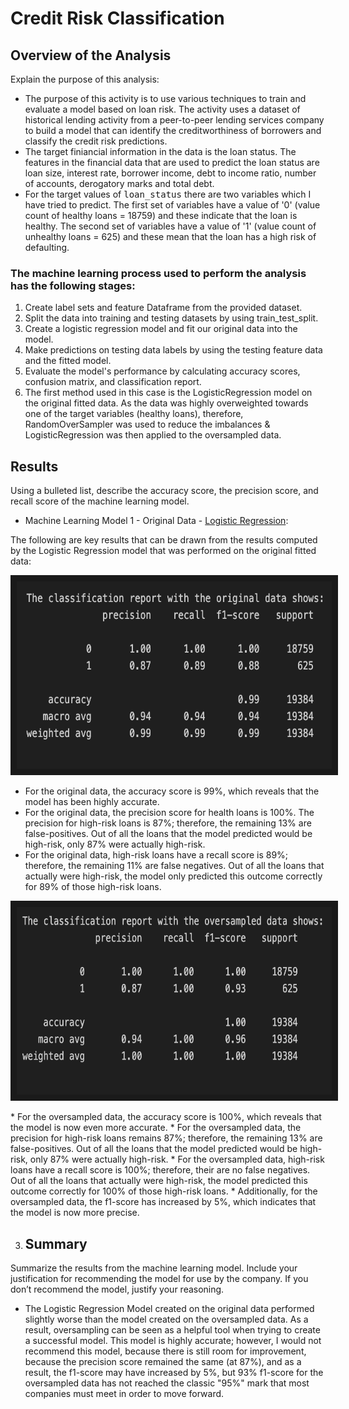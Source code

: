 # Credit Risk Classification
## Overview of the Analysis 
Explain the purpose of this analysis:
* The purpose of this activity is to use various techniques to train and evaluate a model based on loan risk. The activity uses a dataset of historical lending activity from a peer-to-peer lending services company to build a model that can identify the creditworthiness of borrowers and classify the credit risk predictions. 
* The target finiancial information in the data is the loan status. The features in the financial data that are used to predict the loan status are loan size, interest rate, borrower income,  debt to income ratio, number of accounts, derogatory marks and total debt. 
* For the target values of <samp>loan_status</samp> there are two variables which I have tried to predict. The first set of variables have a value of '0' (value count of healthy loans = 18759) and these indicate that the loan is healthy. The second set of variables have a value of '1' (value count of unhealthy loans = 625) and these mean that the loan has a high risk of defaulting.

### The machine learning process used to perform the analysis has the following stages: 
1. Create label sets and feature Dataframe from the provided dataset.
2. Split the data into training and testing datasets by using train_test_split.
3. Create a logistic regression model and fit our original data into the model.
4. Make predictions on testing data labels by using the testing feature data and the fitted model.
5. Evaluate the model's performance by calculating accuracy scores, confusion matrix, and classification report.
6. The first method used in this case is the LogisticRegression model on the original fitted data. As the data was highly overweighted towards one of the target variables (healthy loans), therefore, RandomOverSampler was used to reduce the imbalances & LogisticRegression was then applied to the oversampled data.

## Results
Using a bulleted list, describe the accuracy score, the precision score, and recall score of the machine learning model.

* Machine Learning Model 1 - Original Data - <ins>Logistic Regression</ins>:

The following are key results that can be drawn from the results computed by the Logistic Regression model that was performed on the original fitted data:

<p align="center">
<img src="https://github.com/molleighH/credit-risk-classification/blob/main/Credit_Risk/Resources/original_data_classification_report.png" width="600" height="300" border="10"/>
</p>

* For the original data, the accuracy score is 99%, which reveals that the model has been highly accurate. 
* For the original data, the precision score for health loans is 100%. The precision for high-risk loans is 87%; therefore, the remaining 13% are false-positives. Out of all the loans that the model predicted would be high-risk, only 87% were actually high-risk.
* For the original data, high-risk loans have a recall score is 89%; therefore, the remaining 11% are false negatives. Out of all the loans that actually were high-risk, the model only predicted this outcome correctly for 89% of those high-risk loans. 

<p align="center">
<img src="https://github.com/molleighH/credit-risk-classification/blob/main/Credit_Risk/Resources/oversampled_data_classification_report.png" width="600" height="300" border="10"/>
</p>
* For the oversampled data, the accuracy score is 100%, which reveals that the model is now even more accurate. 
* For the oversampled data, the precision for high-risk loans remains 87%; therefore, the remaining 13% are false-positives. Out of all the loans that the model predicted would be high-risk, only 87% were actually high-risk.
* For the oversampled data, high-risk loans have a recall score is 100%; therefore, their are no false negatives. Out of all the loans that actually were high-risk, the model predicted this outcome correctly for 100% of those high-risk loans. 
* Additionally, for the oversampled data, the f1-score has increased by 5%, which indicates that the model is now more precise.

3. ## Summary
Summarize the results from the machine learning model. Include your justification for recommending the model for use by the company. If you don’t recommend the model, justify your reasoning.
 * The Logistic Regression Model created on the original data performed slightly worse than the model created on the oversampled data. As a result, oversampling can be seen as a helpful tool when trying to create a successful model. This model is highly accurate; however, I would not recommend this model, because there is still room for improvement, because the precision score remained the same (at 87%), and as a result, the f1-score may have increased by 5%, but 93% f1-score for the oversampled data has not reached the classic "95%" mark that most companies must meet in order to move forward. 
